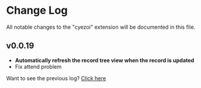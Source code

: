 # Change Log

All notable changes to the "cyezoi" extension will be documented in this file.

## v0.0.19

- **Automatically refresh the record tree view when the record is updated**
- Fix attend problem

Want to see the previous log? [Click here](https://github.com/CYEZOI/cyezoi-helper/commits/main/CHANGELOG.md)
